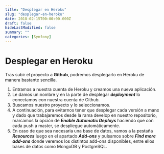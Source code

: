 ```yaml
---
title: "Desplegar en Heroku"
slug: "desplegar-en-heroku"
date: 2018-02-15T00:00:00.000Z
draft: false
hideLastModified: false
summary: ""
categories: [Symfony]
---
```


# Desplegar en Heroku

Tras subir el proyecto a **Github**, podremos desplegarlo en Heroku de manera bastante sencilla.

1. Entramos a nuestra cuenta de Heroku y creamos una nueva aplicación.
2. Le damos un nombre y en la parte de desplegar __*deployment*__ lo conectamos con nuestra cuenta de Github.
3. Buscamos nuestro proyecto y lo seleccionamos.
4. A continuación, para evitarnos tener que desplegar cada versión a mano y dado que trabajaremos desde la rama develop en nuestro repositorio, marcamos la opción de __*Enable Automatic Deploys*__ haciendo que con cada push a master, se despliegue automáticamente.
5. En caso de que sea necesaria una base de datos, vamos a la pestaña __*Resources*__ luego en el apartado __*Add-ons*__ y pulsamos sobre __*Find more add-ons*__ donde veremos los distintos add-ons disponibles, entre ellos bases de datos como MongoDB y PostgreSQL.

